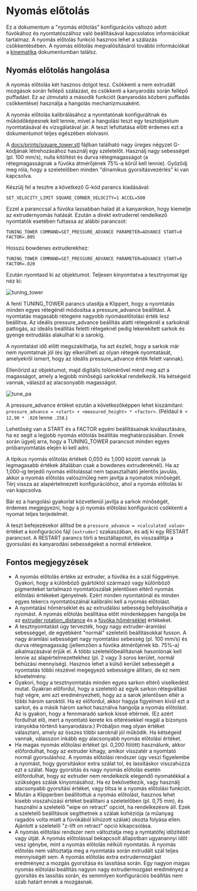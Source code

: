 # Nyomás előtolás

Ez a dokumentum a "nyomás előtolás" konfigurációs változó adott fúvókához és nyomtatószálhoz való beállításával kapcsolatos információkat tartalmaz. A nyomás előtolás funkció hasznos lehet a szálazás csökkentésében. A nyomás előtolás megvalósításáról további információkat a [kinematika](Kinematics.md) dokumentumban találsz.

## Nyomás előtolás hangolása

A nyomás előtolás két hasznos dolgot tesz. Csökkenti a nem extrudált mozgások során fellépő szálazást, és csökkenti a kanyarodás során fellépő puffadást. Ez az útmutató a második funkciót (kanyarodás közbeni puffadás csökkentése) használja a hangolás mechanizmusaként.

A nyomás előtolás kalibrálásához a nyomtatónak konfiguráltnak és működőképesnek kell lennie, mivel a hangolási teszt egy tesztobjektum nyomtatásával és vizsgálatával jár. A teszt lefuttatása előtt érdemes ezt a dokumentumot teljes egészében elolvasni.

A [docs/prints/square_tower.stl](prints/square_tower.stl) fájlban található nagy üreges négyzet G-kódjának létrehozásához használj egy szeletelőt. Használj nagy sebességet (pl. 100 mm/s), nulla kitöltést és durva rétegmagasságot (a rétegmagasságnak a fúvóka átmérőjének 75%-a körül kell lennie). Győződj meg róla, hogy a szeletelőben minden "dinamikus gyorsításvezérlés" ki van kapcsolva.

Készülj fel a tesztre a következő G-kód parancs kiadásával:

```
SET_VELOCITY_LIMIT SQUARE_CORNER_VELOCITY=1 ACCEL=500
```

Ezzel a paranccsal a fúvóka lassabban halad át a kanyarokon, hogy kiemelje az extrudernyomás hatását. Ezután a direkt extruderrel rendelkező nyomtatók esetében futtassa az alábbi parancsot:

```
TUNING_TOWER COMMAND=SET_PRESSURE_ADVANCE PARAMETER=ADVANCE START=0 FACTOR=.005
```

Hosszú bowdenes extruderekhez:

```
TUNING_TOWER COMMAND=SET_PRESSURE_ADVANCE PARAMETER=ADVANCE START=0 FACTOR=.020
```

Ezután nyomtasd ki az objektumot. Teljesen kinyomtatva a tesztnyomat így néz ki:

![tuning_tower](img/tuning_tower.jpg)

A fenti TUNING_TOWER parancs utasítja a Klippert, hogy a nyomtatás minden egyes rétegénél módosítsa a pressure_advance beállítást. A nyomtatás magasabb rétegeire nagyobb nyomáselőtolási érték lesz beállítva. Az ideális pressure_advance beállítás alatti rétegeknél a sarkoknál pattogás, az ideális beállítás feletti rétegeknél pedig lekerekített sarkok és gyenge extrudálás alakulhat ki a sarokig.

A nyomtatást idő előtt megszakíthatja, ha azt észleli, hogy a sarkok már nem nyomtatnak jól (és így elkerülheti az olyan rétegek nyomtatását, amelyekről ismert, hogy az ideális pressure_advance érték felett vannak).

Ellenőrizd az objektumot, majd digitális tolómérővel mérd meg azt a magasságot, amely a legjobb minőségű sarkokkal rendelkezik. Ha kétségeid vannak, válaszd az alacsonyabb magasságot.

![tune_pa](img/tune_pa.jpg)

A pressure_advance értéket ezután a következőképpen lehet kiszámítani: `pressure_advance = <start> + <measured_height> * <factor>`. (Például `0 + 12,90 * .020` lenne `.258`.)

Lehetőség van a START és a FACTOR egyéni beállításainak kiválasztására, ha ez segít a legjobb nyomás előtolás beállítás meghatározásában. Ennek során ügyelj arra, hogy a TUNING_TOWER parancsot minden egyes próbanyomtatás elején ki kell adni.

A tipikus nyomás előtolás értékek 0,050 és 1,000 között vannak (a legmagasabb értékek általában csak a bowdenes extrudereknél). Ha az 1,000-ig terjedő nyomás előtolással nem tapasztalható jelentős javulás, akkor a nyomás előtolás valószínűleg nem javítja a nyomatok minőségét. Térj vissza az alapértelmezett konfigurációhoz, ahol a nyomás előtolás ki van kapcsolva.

Bár ez a hangolási gyakorlat közvetlenül javítja a sarkok minőségét, érdemes megjegyezni, hogy a jó nyomás előtolási konfiguráció csökkenti a nyomat teljes terjedelmét.

A teszt befejezésekor állítsd be a `pressure_advance = <calculated_value>` értéket a konfigurációs fájl `[extruder]` szakaszában, és adj ki egy RESTART parancsot. A RESTART parancs törli a tesztállapotot, és visszaállítja a gyorsulási és kanyarodási sebességeket a normál értékekre.

## Fontos megjegyzések

* A nyomás előtolás értéke az extruder, a fúvóka és a szál függvénye. Gyakori, hogy a különböző gyártóktól származó vagy különböző pigmenteket tartalmazó nyomtatószálak jelentősen eltérő nyomás előtolási értékeket igényelnek. Ezért minden nyomtatónál és minden egyes tekercs nyomtatószálnál kalibrálni kell a nyomás előtolást.
* A nyomtatási hőmérséklet és az extrudálási sebesség befolyásolhatja a nyomást. A nyomás előtolás beállítása előtt mindenképpen hangolja be az [extruder rotation_distance](Rotation_Distance.md#calibrating-rotation_distance-on-extruders) és a [fúvóka hőmérséklet](http://reprap.org/wiki/Triffid_Hunter%27s_Calibration_Guide#Nozzle_Temperature) értékeket.
* A tesztnyomtatást úgy tervezték, hogy nagy extruder-áramlási sebességgel, de egyébként "normál" szeletelő beállításokkal fusson. A nagy áramlási sebességet nagy nyomtatási sebesség (pl. 100 mm/s) és durva rétegmagasság (jellemzően a fúvóka átmérőjének kb. 75%-a) alkalmazásával érjük el. A többi szeletelőbeállításnak hasonlónak kell lennie az alapértelmezettekhez (pl. 2 vagy 3 soros kerület, normál behúzási mennyiség). Hasznos lehet a külső kerület sebességét a nyomtatás többi részével megegyező sebességre állítani, de ez nem követelmény.
* Gyakori, hogy a tesztnyomtatás minden egyes sarkon eltérő viselkedést mutat. Gyakran előfordul, hogy a szeletelő az egyik sarkon rétegváltást hajt végre, ami azt eredményezheti, hogy az a sarok jelentősen eltér a többi három saroktól. Ha ez előfordul, akkor hagyja figyelmen kívül ezt a sarkot, és a másik három sarkot használva hangolja a nyomás előtolást. Az is gyakori, hogy a fennmaradó sarkok kissé eltérnek. (Ez azért fordulhat elő, mert a nyomtató kerete kis eltérésekkel reagál a bizonyos irányokba történő kanyarodásra.) Próbáljon meg olyan értéket választani, amely az összes többi saroknál jól működik. Ha kétségeid vannak, válasszon inkább egy alacsonyabb nyomás előtolási értéket.
* Ha magas nyomás előtolási értéket (pl. 0,200 fölött) használunk, akkor előfordulhat, hogy az extruder kihagy, amikor visszatér a nyomtató normál gyorsuláshoz. A nyomás előtolási rendszer úgy veszi figyelembe a nyomást, hogy gyorsításkor extra szálat tol, és lassításkor visszahúzza ezt a szálat. Nagy gyorsítás és nagy nyomás előtolás esetén előfordulhat, hogy az extruder nem rendelkezik elegendő nyomatékkal a szükséges szálak kinyomásához. Ha ez bekövetkezik, vagy használj alacsonyabb gyorsítási értéket, vagy tiltsa le a nyomás előtolási funkciót.
* Miután a Klipperben beállítottuk a nyomás előtolást, hasznos lehet kisebb visszahúzási értéket beállítani a szeletelőben (pl. 0,75 mm), és használni a szeletelő "wipe on retract" opciót, ha rendelkezésre áll. Ezek a szeletelő beállítások segíthetnek a szálak kohéziója (a műanyag ragadós volta miatt a fúvókából kihúzott szálak) okozta folyása ellen. Ajánlott a szeletelő "z-lift on retract" opció kikapcsolása.
* A nyomás előtolási rendszer nem változtatja meg a nymtatófej időzítését vagy útját. A nyomás előtolással bekapcsolt állapotban ugyanannyi időt vesz igénybe, mint a nyomás előtolás nélküli nyomtatás. A nyomás előtolás nem változtatja meg a nyomtatás során extrudált szál teljes mennyiségét sem. A nyomás előtolás extra extrudermozgást eredményez a mozgás gyorsítása és lassítása során. Egy nagyon magas nyomás előtolási beállítás nagyon nagy extrudermozgást eredményez a gyorsítás és lassítás során, és semmilyen konfigurációs beállítás nem szab határt ennek a mozgásnak.
